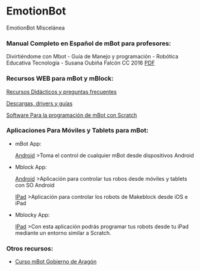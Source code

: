 # EmotionBot

EmotionBot Miscelánea

### Manual Completo en Español de mBot para profesores:

Divirtiéndome con Mbot - Guía de Manejo y programación - Robótica Educativa Tecnología - Susana Oubiña Falcón CC 2016 [PDF](https://github.com/slvbytes/EmotionBot/blob/master/Manuales/Divirtiendome-Mbot.pdf)

### Recursos WEB para mBot y mBlock:

[Recursos Didácticos y preguntas frecuentes](https://www.makeblock.es/soporte/robot-mbot/) 

[Descargas, drivers y guías](https://www.makeblock.es/soporte/descargas/)

[Software Para la programación de mBot con Scratch](https://www.makeblock.es/soporte/mblock/ )

### Aplicaciones Para Móviles y Tablets para mBot:
   
- mBot App:
   
   [Android](https://play.google.com/store/apps/details?id=cc.makeblock.mbot&hl=es) >Toma el control de cualquier mBot desde dispositivos Android

- Mblock App:
   
   [Android](https://play.google.com/store/apps/details?id=cc.makeblock.makeblock&hl=es) >Aplicación para controlar tus robos desde móviles y tablets con SO Android
   
   [IPad](http://www.apple.com/es/itunes/affiliates/download/) >Aplicación para controlar los robots de Makeblock desde iOS e iPad
   
- Mblocky App:
   
   [IPad](https://itunes.apple.com/es/app/mblockly-for-mbot/id1041863919?mt=8) >Con esta aplicación podrás programar tus robots desde tu iPad mediante un entorno similar a Scratch.
   
### Otros recursos:

- [Curso mBot Gobierno de Aragón](http://aularagon.catedu.es/materialesaularagon2013/mbot/indice/ )

